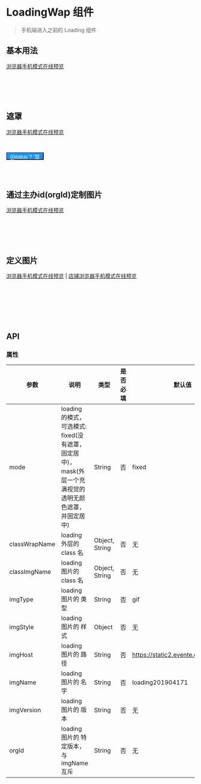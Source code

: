 # LoadingWap 组件
> 手机端进入之前的 Loading 组件

## 基本用法

[浏览器手机模式在线预览](https://output.jsbin.com/tisusuk)

<br>

<p>
  <w-loading-wap :style="{position: 'static', transform: 'none'}" />
</p>
<br>
<br>

## 遮罩

[浏览器手机模式在线预览](https://output.jsbin.com/bemezav)

<br>

<p>
  <button style="width: 100px;height: 20px;background:#1995f9;color: #fff;font-size: 14px;line-height: 20px; padding: 0;" @click=" status = true ">{{status ? '显示':'隐藏'}}</button>
  <br>
  <w-loading-wap mode="mask" orgId="100213" imgVersion="1" :style="{zIndex: 999}" v-if="status" @click.native=" status = false " />
</p>
<br>
<br>

## 通过主办id(orgId)定制图片

[浏览器手机模式在线预览](https://output.jsbin.com/cudaden)

<br>

<p>
  <w-loading-wap orgId="100213" imgVersion="1" :style="{position: 'static', transform: 'none'}" />
</p>
<br>
<br>

## 定义图片

[浏览器手机模式在线预览](https://output.jsbin.com/yujeguh) | [店铺浏览器手机模式在线预览](https://output.jsbin.com/wedokos)

<br>

<p>
  <w-loading-wap imgName="loading" :style="{position: 'static', transform: 'none'}" />
  <br>
  <w-loading-wap imgName="loading-shop" :style="{position: 'static', transform: 'none'}" />
</p>
<br>
<br>

## API

### 属性

|参数|说明|类型|是否必填|默认值|
|---|----|---|-------|-----|
|mode|loading 的模式，可选模式: fixed(没有遮罩，固定居中)， mask(外层一个充满视觉的透明无颜色遮罩，并固定居中)|String|否|fixed|
|classWrapName|loading 外层的 class 名|Object, String|否|无|
|classImgName|loading 图片的 class 名|Object, String|否|无|
|imgType|loading 图片的 类型|String|否|gif|
|imgStyle|loading 图片的 样式|Object|否|无|
|imgHost|loading 图片的 路径|String|否|https://static2.evente.cn/static/img/|
|imgName|loading 图片的 名字|String|否|loading201904171|
|imgVersion|loading 图片的 版本|String|否|无|
|orgId|loading 图片的 特定版本，与 imgName 互斥|String|否|无|

<script>
import WLoadingWap from './LoadingWap';

export default {
  data() {
    return {
      status: false,
    };
  },
  components: {
    WLoadingWap,
  },
};
</script>
